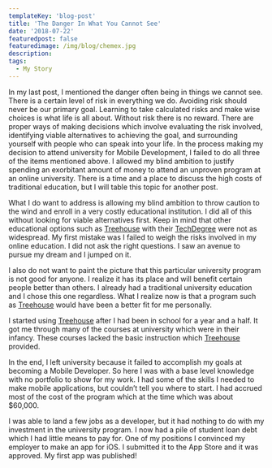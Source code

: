 ```yaml
---
templateKey: 'blog-post'
title: 'The Danger In What You Cannot See'
date: '2018-07-22'
featuredpost: false
featuredimage: /img/blog/chemex.jpg
description:
tags:
  - My Story
---
```


In my last post, I mentioned the danger often being in things we cannot see. There is a certain level of risk in everything we do. Avoiding risk should never be our primary goal. Learning to take calculated risks and make wise choices is what life is all about. Without risk there is no reward. There are proper ways of making decisions which involve evaluating the risk involved, identifying viable alternatives to achieving the goal, and surrounding yourself with people who can speak into your life. In the process making my decision to attend university for Mobile Development, I failed to do all three of the items mentioned above. I allowed my blind ambition to justify spending an exorbitant amount of money to attend an unproven program at an online university. There is a time and a place to discuss the high costs of traditional education, but I will table this topic for another post.

What I do want to address is allowing my blind ambition to throw caution to the wind and enroll in a very costly educational institution. I did all of this without looking for viable alternatives first. Keep in mind that other educational options such as [Treehouse](https://www.treehouse.com/) with their [TechDegree](https://teamtreehouse.com/techdegree) were not as widespread. My first mistake was I failed to weigh the risks involved in my online education. I did not ask the right questions. I saw an avenue to pursue my dream and I jumped on it.

I also do not want to paint the picture that this particular university program is not good for anyone. I realize it has its place and will benefit certain people better than others. I already had a traditional university education and I chose this one regardless. What I realize now is that a program such as [Treehouse](https://www.treehouse.com/) would have been a better fit for me personally.

I started using [Treehouse](https://www.treehouse.com/) after I had been in school for a year and a half. It got me through many of the courses at university which were in their infancy. These courses lacked the basic instruction which [Treehouse](https://www.treehouse.com/) provided.

In the end, I left university because it failed to accomplish my goals at becoming a Mobile Developer. So here I was with a base level knowledge with no portfolio to show for my work. I had some of the skills I needed to make mobile applications, but couldn’t tell you where to start. I had accrued most of the cost of the program which at the time which was about \$60,000.

I was able to land a few jobs as a developer, but it had nothing to do with my investment in the university program. I now had a pile of student loan debt which I had little means to pay for. One of my positions I convinced my employer to make an app for iOS. I submitted it to the App Store and it was approved. My first app was published!
